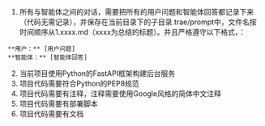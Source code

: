 1. 所有与智能体之间的对话，需要把所有的用户问题和智能体回答都记录下来（代码无需记录），并保存在当前目录下的子目录.trae/prompt中，文件名按时间顺序从1.xxxx.md（xxxx为总结的标题）。并且严格遵守以下格式，：
```
**用户：** [用户问题]
**智能体：** [智能体回答]
```
2. 当前项目使用Python的FastAPI框架构建后台服务
3. 项目代码需要符合Python的PEP8规范
4. 项目代码需要有注释，注释需要使用Google风格的简体中文注释
5. 项目代码需要有部署脚本
6. 项目代码需要有文档